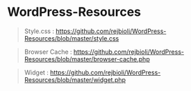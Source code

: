 # WordPress-Resources

> Style.css :  https://github.com/rejbioli/WordPress-Resources/blob/master/style.css

> Browser Cache :  https://github.com/rejbioli/WordPress-Resources/blob/master/browser-cache.php

> Widget :  https://github.com/rejbioli/WordPress-Resources/blob/master/widget.php
